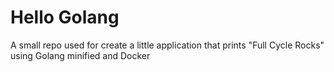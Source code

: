 # Hello Golang
A small repo used for create a little application that prints "Full Cycle Rocks" using Golang minified and Docker
